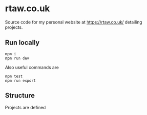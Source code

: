 # rtaw.co.uk

Source code for my personal website at https://rtaw.co.uk/ detailing projects.


## Run locally
```
npm i
npm run dev
```
Also useful commands are
```
npm test
npm run export
```

## Structure
Projects are defined 